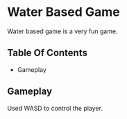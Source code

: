 # Water Based Game
Water based game is a very fun game.

## Table Of Contents
- Gameplay

## Gameplay
Used WASD to control the player.
